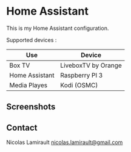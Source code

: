 # Home Assistant

This is my Home Assistant configuration.

Supported devices :

| Use                | Device               |
|--------------------|----------------------|
| Box TV             | LiveboxTV by Orange  |
| Home Assistant     | Raspberry PI 3       |
| Media Playes       | Kodi (OSMC)          |


## Screenshots


## Contact

Nicolas Lamirault <nicolas.lamirault@gmail.com>
